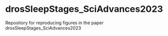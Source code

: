# drosSleepStages_SciAdvances2023
Repository for reproducing figures in the paper drosSleepStages_SciAdvances2023
